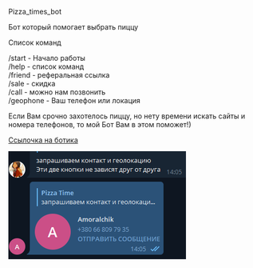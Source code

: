 Pizza_times_bot 
 
Бот который помогает выбрать пиццу  


Список команд  

/start - Начало работы  
/help - список команд  
/friend - реферальная ссылка  
/sale - скидка  
/call - можно нам позвонить  
/geophone - Ваш телефон или локация  

Если Вам срочно захотелось пиццу, но нету времени искать сайты и номера телефонов, то мой Бот Вам в этом поможет!)

<a href = 'https://t.me/Pizza_times_bot'>Ссылочка на ботика</a>

![Picture](https://github.com/Sergiychik/bot/blob/main/%D0%A1%D0%BD%D0%B8%D0%BC%D0%BE%D0%BA.PNG)

